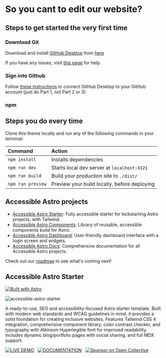 # So you cant to edit our website?

## Steps to get started the very first time

### Download Git

Download and install [GitHub Desktop](https://desktop.github.com/download/) from [here](https://desktop.github.com/download/)  

If you have any issues, visit [this page](https://docs.github.com/en/desktop/installing-and-authenticating-to-github-desktop/installing-github-desktop) for help.

### Sign into Github

Follow [these instructions](https://docs.github.com/en/desktop/overview/getting-started-with-github-desktop) to connect GitHub Desktop to your GitHub account (just do Part 1, not Part 2 or 3)



<!-- On windows? 

1. Open a [command prompt](https://www.wikihow.com/Open-the-Command-Prompt-in-Windows)
1. Once it opens, type the following line:  
`winget install --id Git.Git -e --source winget`
1. Press enter
1. Say yes if it asks you any questions

On a mac?

1. Open a [terminal window](https://www.howtogeek.com/682770/how-to-open-the-terminal-on-a-mac/)
1. Paste the following line in the terminal:  
`/bin/bash -c "$(curl -fsSL https://raw.githubusercontent.com/Homebrew/install/HEAD/install.sh)"`
1. Press enter (this will install [homebrew](https://brew.sh/))
1. Read the messages it gives you and follow the instructions
1. When it is done installing, press `CMD + W` to close the terminal window
1. Press `CMD + N` to open a new terminal window
1. Paste the follwing line in the terminal:  
`brew install git`
1. Press enter (this will install [git](https://git-scm.com/))
1. Say yes if it asks you any questions

Not on windows or macOS or those instructions don't work for you? -->


### npm

## Steps you do every time


Clone this theme locally and run any of the following commands in your terminal:

| Command           | Action                                       |
| :---------------- | :------------------------------------------- |
| `npm install`     | Installs dependencies                        |
| `npm run dev`     | Starts local dev server at `localhost:4321`  |
| `npm run build`   | Build your production site to `./dist/`      |
| `npm run preview` | Preview your build locally, before deploying |

## Accessible Astro projects

- [Accessible Astro Starter](https://github.com/incluud/accessible-astro-starter): Fully accessible starter for kickstarting Astro projects, with Tailwind.
- [Accessible Astro Components](https://github.com/incluud/accessible-astro-components/): Library of reusable, accessible components build for Astro.
- [Accessible Astro Dashboard](https://github.com/incluud/accessible-astro-dashboard/): User-friendly dashboard interface with a login screen and widgets.
- [Accessible Astro Docs](https://github.com/incluud/accessible-astro-docs): Comprehensive documentation for all Accessible Astro projects.

Check out our [roadmap](https://github.com/orgs/incluud/projects/4/views/1) to see what's coming next!


## Accessible Astro Starter

[![Built with Astro](https://astro.badg.es/v2/built-with-astro/small.svg)](https://astro.build)

![accessible-astro-starter](https://github.com/user-attachments/assets/01630a5b-10bb-4765-a291-74725fedc04f)

A ready-to-use, SEO and accessibility-focused Astro starter template. Built with modern web standards and WCAG guidelines in mind, it provides a solid foundation for creating inclusive websites. Features Tailwind CSS 4 integration, comprehensive component library, color contrast checker, and typography with Atkinson Hyperlegible font for improved readability. Includes dynamic blog/portfolio pages with social sharing, and full MDX support.

[![LIVE DEMO](https://img.shields.io/badge/LIVE_DEMO-4ECCA3?style=for-the-badge&logo=astro&logoColor=black)](https://accessible-astro-starter.incluud.dev/) &nbsp;
[![DOCUMENTATION](https://img.shields.io/badge/DOCUMENTATION-A682FF?style=for-the-badge&logo=astro&logoColor=black)](https://accessible-astro.incluud.dev/) &nbsp;
[![Sponsor on Open Collective](https://img.shields.io/badge/Open%20Collective-7FADF2?style=for-the-badge&logo=opencollective&logoColor=white)](https://opencollective.com/incluud) &nbsp;

